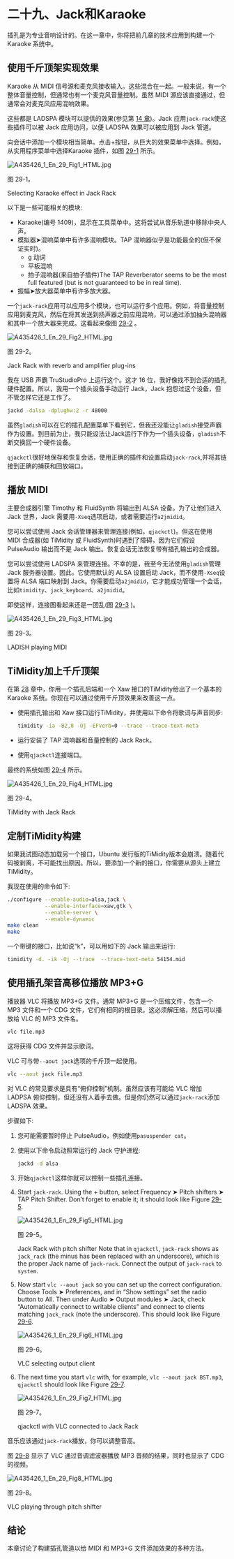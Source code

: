 # 二十九、Jack和Karaoke

插孔是为专业音响设计的。在这一章中，你将把前几章的技术应用到构建一个Karaoke 系统中。

## 使用千斤顶架实现效果

Karaoke 从 MIDI 信号源和麦克风接收输入。这些混合在一起。一般来说，有一个整体音量控制，但通常也有一个麦克风音量控制。虽然 MIDI 源应该直接通过，但通常会对麦克风应用混响效果。

这些都是 LADSPA 模块可以提供的效果(参见第 [14 章](14.html))。Jack 应用`jack-rack`使这些插件可以被 Jack 应用访问，以便 LADSPA 效果可以被应用到 Jack 管道。

向会话中添加一个模块相当简单。点击+按钮，从巨大的效果菜单中选择。例如，从实用程序菜单中选择Karaoke 插件，如图 [29-1](#Fig1) 所示。

![A435426_1_En_29_Fig1_HTML.jpg](img/A435426_1_En_29_Fig1_HTML.jpg)

图 29-1。

Selecting Karaoke effect in Jack Rack

以下是一些可能相关的模块:

*   Karaoke(编号 1409)，显示在工具菜单中。这将尝试从音乐轨道中移除中央人声。
*   模拟器➤混响菜单中有许多混响模块。TAP 混响器似乎是功能最全的(但不保证实时)。
    *   g 动词
    *   平板混响
    *   拍子混响器(来自拍子插件)The TAP Reverberator seems to be the most full featured (but is not guaranteed to be in real time).
*   振幅➤放大器菜单中有许多放大器。

一个`jack-rack`应用可以应用多个模块，也可以运行多个应用。例如，将音量控制应用到麦克风，然后在将其发送到扬声器之前应用混响，可以通过添加抽头混响器和其中一个放大器来完成。这看起来像图 [29-2](#Fig2) 。

![A435426_1_En_29_Fig2_HTML.jpg](img/A435426_1_En_29_Fig2_HTML.jpg)

图 29-2。

Jack Rack with reverb and amplifier plug-ins

我在 USB 声霸 TruStudioPro 上运行这个。这才 16 位，我好像找不到合适的插孔硬件配置。所以，我用一个插头设备手动运行 Jack，Jack 抱怨过这个设备，但不管怎样它还是工作了。

```sh
jackd -dalsa -dplughw:2 -r 48000

```

虽然`gladish`可以在它的插孔配置菜单下看到它，但我还没能让`gladish`接受声霸作为设置。到目前为止，我只能设法让Jack运行下作为一个插头设备，`gladish`不断交换回一个硬件设备。

`qjackctl`很好地保存和恢复会话，使用正确的插件和设置启动`jack-rack`,并将其链接到正确的捕获和回放端口。

## 播放 MIDI

主要合成器引擎 Timothy 和 FluidSynth 将输出到 ALSA 设备。为了让他们进入 Jack 世界，Jack 需要用`-Xseq`选项启动，或者需要运行`a2jmidid`。

您可以尝试使用 Jack 会话管理器来管理连接(例如，`qjackctl`)。但这在使用 MIDI 合成器(如 TiMidity 或 FluidSynth)时遇到了障碍，因为它们假设 PulseAudio 输出而不是 Jack 输出。恢复会话无法恢复带有插孔输出的合成器。

您可以尝试使用 LADSPA 来管理连接。不幸的是，我至今无法使用`gladish`管理 Jack 服务器设置。因此，它使用默认的 ALSA 设置启动 Jack，而不使用`-Xseq`设置将 ALSA 端口映射到 Jack。你需要启动`a2jmidid`，它才能成功管理一个会话，比如`timidity`、`jack_keyboard`、`a2jmidid`。

即使这样，连接图看起来还是一团乱(图 [29-3](#Fig3) )。

![A435426_1_En_29_Fig3_HTML.jpg](img/A435426_1_En_29_Fig3_HTML.jpg)

图 29-3。

LADISH playing MIDI

## TiMidity加上千斤顶架

在第 [28](28.html) 章中，你用一个插孔后端和一个 Xaw 接口的TiMidity给出了一个基本的Karaoke 系统。你现在可以通过使用千斤顶效果来改善这一点。

*   使用插孔输出和 Xaw 接口运行TiMidity，并使用以下命令将歌词与声音同步:

    ```sh
    timidity -ia -B2,8 -Oj -EFverb=0 --trace --trace-text-meta

    ```

*   运行安装了 TAP 混响器和音量控制的 Jack Rack。
*   使用`qjackctl`连接端口。

最终的系统如图 [29-4](#Fig4) 所示。

![A435426_1_En_29_Fig4_HTML.jpg](img/A435426_1_En_29_Fig4_HTML.jpg)

图 29-4。

TiMidity with Jack Rack

## 定制TiMidity构建

如果我试图动态加载另一个接口，Ubuntu 发行版的TiMidity版本会崩溃。随着代码被剥离，不可能找出原因。所以，要添加一个新的接口，你需要从源头上建立TiMidity。

我现在使用的命令如下:

```sh
./configure --enable-audio=alsa,jack \
            --enable-interface=xaw,gtk \
            --enable-server \
            --enable-dynamic
make clean
make

```

一个带键的接口，比如说“k”，可以用如下的 Jack 输出来运行:

```sh
timidity -d. -ik -Oj --trace  --trace-text-meta 54154.mid

```

## 使用插孔架音高移位播放 MP3+G

播放器 VLC 将播放 MP3+G 文件。通常 MP3+G 是一个压缩文件，包含一个 MP3 文件和一个 CDG 文件，它们有相同的根目录。这必须解压缩，然后可以播放给 VLC 的 MP3 文件名。

```sh
vlc file.mp3

```

这将获得 CDG 文件并显示歌词。

VLC 可与带`--aout jack`选项的千斤顶一起使用。

```sh
vlc --aout jack file.mp3

```

对 VLC 的常见要求是具有“俯仰控制”机制。虽然应该有可能给 VLC 增加 LADPSA 俯仰控制，但还没有人着手去做。但是你仍然可以通过`jack-rack`添加 LADSPA 效果。

步骤如下:

1.  您可能需要暂时停止 PulseAudio，例如使用`pasuspender cat`。
2.  使用以下命令启动照常运行的 Jack 守护进程:

    ```sh
    jackd -d alsa

    ```

3.  开始`qjackctl`这样你就可以控制一些插孔连接。
4.  Start `jack-rack`. Using the + button, select Frequency ➤ Pitch shifters ➤ TAP Pitch Shifter. Don’t forget to enable it; it should look like Figure [29-5](#Fig5).

    ![A435426_1_En_29_Fig5_HTML.jpg](img/A435426_1_En_29_Fig5_HTML.jpg)

    图 29-5。

    Jack Rack with pitch shifter Note that in `qjackctl`, `jack-rack` shows as `jack_rack` (the minus has been replaced with an underscore), which is the proper Jack name of `jack-rack`. Connect the output of `jack-rack` to `system`.  
5.  Now start `vlc --aout jack` so you can set up the correct configuration. Choose Tools ➤ Preferences, and in “Show settings” set the radio button to All. Then under Audio ➤ Output modules ➤ Jack, check “Automatically connect to writable clients” and connect to clients matching `jack_rack` (note the underscore). This should look like Figure [29-6](#Fig6).

    ![A435426_1_En_29_Fig6_HTML.jpg](img/A435426_1_En_29_Fig6_HTML.jpg)

    图 29-6。

    VLC selecting output client  
6.  The next time you start `vlc` with, for example, `vlc --aout jack BST.mp3`, `qjackctl` should look like Figure [29-7](#Fig7).

    ![A435426_1_En_29_Fig7_HTML.jpg](img/A435426_1_En_29_Fig7_HTML.jpg)

    图 29-7。

    qjackctl with VLC connected to Jack Rack  

音乐应该通过`jack-rack`播放，你可以调整音高。

图 [29-8](#Fig8) 显示了 VLC 通过音调滤波器播放 MP3 音频的结果，同时也显示了 CDG 的视频。

![A435426_1_En_29_Fig8_HTML.jpg](img/A435426_1_En_29_Fig8_HTML.jpg)

图 29-8。

VLC playing through pitch shifter

## 结论

本章讨论了构建插孔管道以给 MIDI 和 MP3+G 文件添加效果的多种方法。